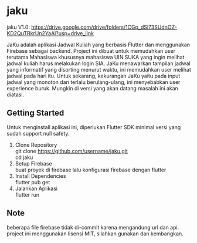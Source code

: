 # jaku

jaku V1.0: https://drive.google.com/drive/folders/1CGp_dSi73SUdnOZ-KD2QuTRkrUn2YaAl?usp=drive_link

JaKu adalah aplikasi Jadwal Kuliah yang berbasis Flutter dan menggunakan Firebase sebagai backend. Project ini dibuat untuk memudahkan user terutama Mahasiswa khususnya mahasiswa UIN SUKA yang ingin melihat jadwal kuliah harus melakukan login SIA. JaKu menawarkan tampilan jadwal yang informatif yang disorting menurut waktu, ini memudahkan user melihat jadwal pada hari itu. Untuk sekarang, kekurangan JaKu yaitu pada input jadwal yang monoton dan terlalu berulang-ulang, ini menyebabkan user experience buruk. Mungkin di versi yang akan datang masalah ini akan diatasi.

## Getting Started

Untuk menginstall aplikasi ini, diperlukan Flutter SDK minimal versi yang sudah support null safety.  

1. Clone Repository  
    git clone https://github.com/username/jaku.git  
    cd jaku  
2. Setup Firebase  
    buat proyek di firebase lalu konfigurasi firebase dengan flutter  
3. Install Dependencies  
    flutter pub get  
4. Jalankan Aplikasi  
    flutter run

## Note
beberapa file firebase tidak di-commit karena mengandung url dan api.  
project ini menggunakan lisensi MIT, silahkan gunakan dan kembangkan.
